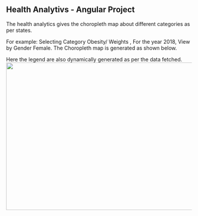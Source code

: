 ## Health Analytivs - Angular Project

The health analytics gives the choropleth map about different categories as per states.

For example:
Selecting Category Obesity/ Weights , For the year 2018, View by Gender Female. 
The Choropleth map is generated as shown below. 

Here the legend are also dynamically generated as per the data fetched.
<img src="./Screenshot/1.png" width="600" height="400" />